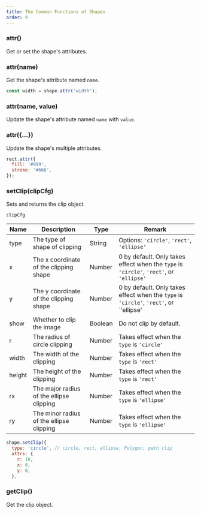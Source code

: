 ```yaml
---
title: The Common Functions of Shapes
order: 9
---
```


### attr()

Get or set the shape's attributes.

### attr(name)

Get the shape's attribute named `name`.

```javascript
const width = shape.attr('width');
```

### attr(name, value)

Update the shape's attribute named `name` with `value`.

### attr({...})

Update the shape's multiple attributes.

```javascript
rect.attr({
  fill: '#999',
  stroke: '#666',
});
```

### setClip(clipCfg)

Sets and returns the clip object.

`clipCfg`

| Name | Description | Type | Remark |
| --- | --- | --- | --- |
| type | The type of shape of clipping | String | Options: `'circle'`, `'rect'`, `'ellipse'` |
| x | The x coordinate of the clipping shape | Number | 0 by default. Only takes effect when the `type` is `'circle'`, `'rect'`, or `'ellipse'` |
| y | The y coordinate of the clipping shape | Number | 0 by default. Only takes effect when the `type` is `'circle'`, `'rect'`, or `'ellipse' |
| show | Whether to clip the image | Boolean | Do not clip by default. |
| r | The radius of circle clipping | Number | Takes effect when the `type` is `'circle'` |
| width | The width of the clipping | Number | Takes effect when the `type` is `'rect'` |
| height | The height of the clipping | Number | Takes effect when the `type` is `'rect'` |
| rx | The major radius of the ellipse clipping | Number | Takes effect when the `type` is `'ellipse'` |
| ry | The minor radius of the ellipse clipping | Number | Takes effect when the `type` is `'ellipse'` |

```javascript
shape.setClip({
  type: 'circle', // circle, rect, ellipse, Polygon, path clip
  attrs: {
    r: 10,
    x: 0,
    y: 0,
  },
```

### getClip()

Get the clip object.
